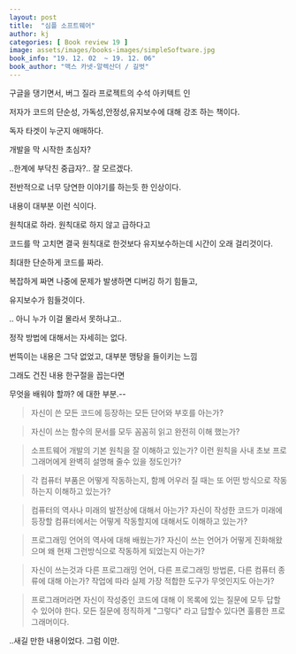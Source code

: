 ```yaml
---
layout: post
title:  "심플 소프트웨어"
author: kj
categories: [ Book review 19 ]
image: assets/images/books-images/simpleSoftware.jpg
book_info: "19. 12. 02  ~ 19. 12. 06"
book_author: "맥스 카넷-알렉산더 / 길벗"
---
```

구글을 댕기면서, 버그 질라 프로젝트의 수석 아키텍트 인

저자가 코드의 단순성, 가독성,안정성,유지보수에 대해 강조 하는 책이다.

독자 타겟이 누군지 애매하다.

개발을 막 시작한 초심자?

..한계에 부닥친 중급자?.. 잘 모르겠다.

전반적으로 너무 당연한 이야기를 하는듯 한 인상이다.

내용이 대부분 이런 식이다.

원칙대로 하라. 원칙대로 하지 않고 급하다고

코드를 막 고치면 결국 원칙대로 한것보다 유지보수하는데 시간이 오래 걸리것이다.

최대한 단순하게 코드를 짜라.

복잡하게 짜면 나중에 문제가 발생하면 디버깅 하기 힘들고,

유지보수가 힘들것이다.

.. 아니 누가 이걸 몰라서 못하냐고..

정작 방법에 대해서는 자세히는 없다.

번뜩이는 내용은 그닥 없었고, 대부분 맹탕을 들이키는 느낌

그래도 건진 내용 한구절을 꼽는다면

무엇을 배워야 할까? 에 대한 부분.--

>자신이 쓴 모든 코드에 등장하는 모든 단어와 부호를 아는가?

>자신이 쓰는 함수의 문서를 모두 꼼꼼히 읽고 완전히 이해 했는가?

>소프트웨어 개발의 기본 원칙을 잘 이해하고 있는가? 이런 원칙을 사내 초보 프로그래머에게 완벽히 설명해 줄수 있을 정도인가?

>각 컴퓨터 부품은 어떻게 작동하는지, 함께 어우러 질 때는 또 어떤 방식으로 작동하는지 이해하고 있는가?

>컴퓨터의 역사나 미래의 발전상에 대해서 아는가? 자신이 작성한 코드가 미래에 등장할 컴퓨터에서는 어떻게 작동할지에 대해서도 이해하고 있는가?

>프로그래밍 언어의 역사에 대해 배웠는가? 자신이 쓰는 언어가 어떻게 진화해왔으며 왜 현재 그런방식으로 작동하게 되었는지 아는가?

>자신이 쓰는것과 다른 프로그래밍 언어, 다른 프로그래밍 방법론, 다른 컴퓨터 종류에 대해 아는가? 작업에 따라 실제 가장 적합한 도구가 무엇인지도 아는가?

>프로그래머라면 자신이 작성중인 코드에 대해 이 목록에 있는 질문에 모두 답할수 있어야 한다. 모든 질문에 정직하게 "그렇다" 라고 답할수 있다면 훌륭한 프로그래머이다.

..새길 만한 내용이었다. 그럼 이만.
